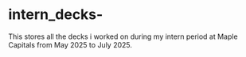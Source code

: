 # intern_decks-
This stores all the decks i worked on during my intern period at Maple Capitals from May 2025 to July 2025.
